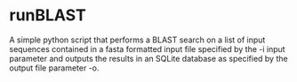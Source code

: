 # runBLAST
A simple python script that performs a BLAST search on a list of input sequences contained in a fasta formatted input file specified by the -i input parameter and outputs the results in an SQLite database as specified by the output file parameter -o.
